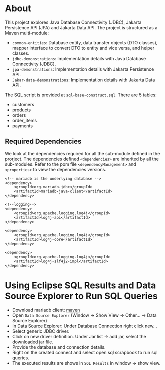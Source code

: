 # About
This project explores Java Database Connectivity (JDBC), Jakarta Persistence API (JPA) and Jakarta Data API. The project is structured as a Maven multi-module:

- `common-entities`: Database entity, data transfer objects (DTO classes), mapper interface to convert DTO to entity and vice versa, and helper classes.
- `jdbc-demonstrations`: Implementation details with Java Database Connectivity (JDBC).
- `jpa-demonstrations`: Implementation details with Jakarta Persistence API.
- `Jakar-data-demonstrations`: Implementation details with Jakarta Data API.

The SQL script is provided at `sql-base-construct.sql`. There are 5 tables: 

- customers
- products
- orders
- order_items
- payments

## Required Dependencies

We look at the dependencies required for all the sub-module defined in the prorject. The dependencies defined `<dependencies>` are inherited by all the sub-modules. Refer to the pom file `<dependencyManagement>` and `<properties>` to view the dependencies versions.

```
<!-- mariadb is the underlying database -->
<dependency>
	<groupId>org.mariadb.jdbc</groupId>
	<artifactId>mariadb-java-client</artifactId>
</dependency>

<!--logging-->
<dependency>
	<groupId>org.apache.logging.log4j</groupId>
	<artifactId>log4j-api</artifactId>
</dependency>

<dependency>
	<groupId>org.apache.logging.log4j</groupId>
	<artifactId>log4j-core</artifactId>
</dependency>

<dependency>
	<groupId>org.apache.logging.log4j</groupId>
	<artifactId>log4j-slf4j2-impl</artifactId>
</dependency>
```

# Using Eclipse SQL Results and Data Source Explorer to Run SQL Queries
- Download mariadb client: [maven](https://repo1.maven.org/maven2/org/mariadb/jdbc/mariadb-java-client/3.5.6/)
- Open `Data Source Explorer` (Window -> Show View -> Other... -> Data Source Explorer)
- In Data Source Explorer: Under Database Connection right click new...
- Select generic JDBC driver.
- Click on new driver definition. Under Jar list -> add jar, select the downloaded jar file. 
- Provide the database and connection details. 
- Right on the created connect and select open sql scrapbook to run sql queries. 
- The executed results are shows in `SQL Results` in window -> show view.
